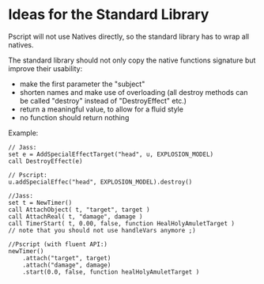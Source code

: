 # Ideas for the Standard Library #

Pscript will not use Natives directly, so the standard library has to wrap all natives.

The standard library should not only copy the native functions signature but improve their usability:

  * make the first parameter the "subject"
  * shorten names and make use of overloading (all destroy methods can be called "destroy" instead of "DestroyEffect" etc.)
  * return a meaningful value, to allow for a fluid style
  * no function should return nothing

Example:
```
// Jass:
set e = AddSpecialEffectTarget("head", u, EXPLOSION_MODEL)
call DestroyEffect(e)

// Pscript:
u.addSpecialEffec("head", EXPLOSION_MODEL).destroy()
```

```
//Jass:
set t = NewTimer()
call AttachObject( t, "target", target )
call AttachReal( t, "damage", damage )
call TimerStart( t, 0.00, false, function HealHolyAmuletTarget )
// note that you should not use handleVars anymore ;)

//Pscript (with fluent API:)
newTimer()
	.attach("target", target)
	.attach("damage", damage)
	.start(0.0, false, function healHolyAmuletTarget )
```